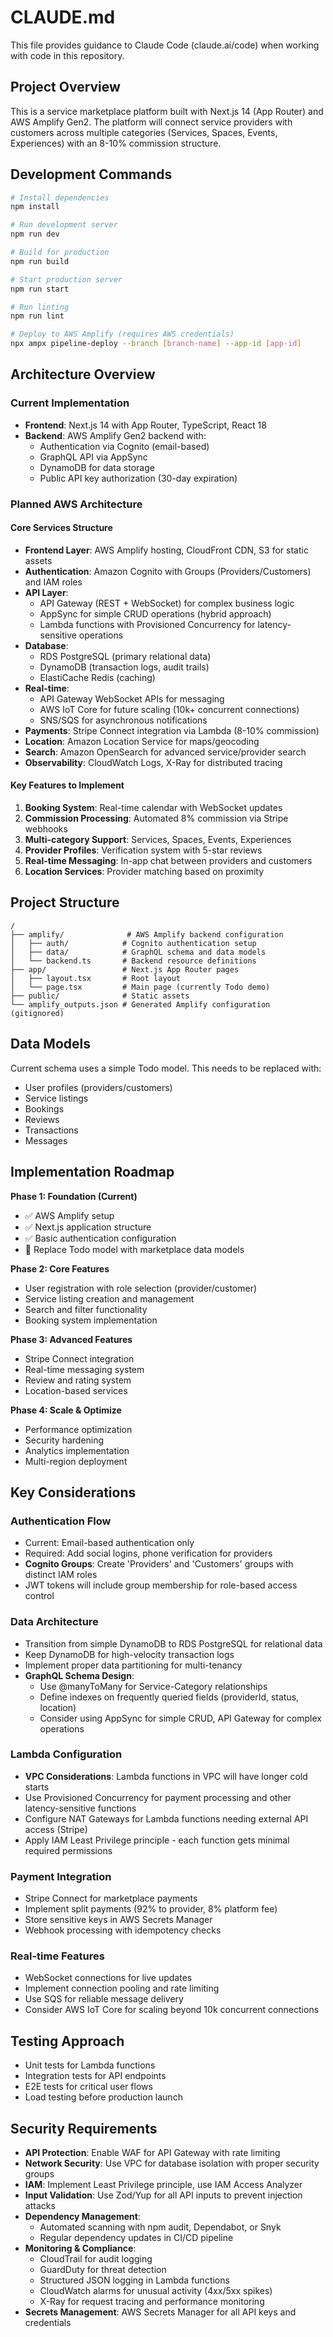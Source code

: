 # CLAUDE.md

This file provides guidance to Claude Code (claude.ai/code) when working with code in this repository.

## Project Overview

This is a service marketplace platform built with Next.js 14 (App Router) and AWS Amplify Gen2. The platform will connect service providers with customers across multiple categories (Services, Spaces, Events, Experiences) with an 8-10% commission structure.

## Development Commands

```bash
# Install dependencies
npm install

# Run development server
npm run dev

# Build for production
npm run build

# Start production server
npm run start

# Run linting
npm run lint

# Deploy to AWS Amplify (requires AWS credentials)
npx ampx pipeline-deploy --branch [branch-name] --app-id [app-id]
```

## Architecture Overview

### Current Implementation
- **Frontend**: Next.js 14 with App Router, TypeScript, React 18
- **Backend**: AWS Amplify Gen2 backend with:
  - Authentication via Cognito (email-based)
  - GraphQL API via AppSync
  - DynamoDB for data storage
  - Public API key authorization (30-day expiration)

### Planned AWS Architecture

#### Core Services Structure
- **Frontend Layer**: AWS Amplify hosting, CloudFront CDN, S3 for static assets
- **Authentication**: Amazon Cognito with Groups (Providers/Customers) and IAM roles
- **API Layer**: 
  - API Gateway (REST + WebSocket) for complex business logic
  - AppSync for simple CRUD operations (hybrid approach)
  - Lambda functions with Provisioned Concurrency for latency-sensitive operations
- **Database**: 
  - RDS PostgreSQL (primary relational data)
  - DynamoDB (transaction logs, audit trails)
  - ElastiCache Redis (caching)
- **Real-time**: 
  - API Gateway WebSocket APIs for messaging
  - AWS IoT Core for future scaling (10k+ concurrent connections)
  - SNS/SQS for asynchronous notifications
- **Payments**: Stripe Connect integration via Lambda (8-10% commission)
- **Location**: Amazon Location Service for maps/geocoding
- **Search**: Amazon OpenSearch for advanced service/provider search
- **Observability**: CloudWatch Logs, X-Ray for distributed tracing

#### Key Features to Implement
1. **Booking System**: Real-time calendar with WebSocket updates
2. **Commission Processing**: Automated 8% commission via Stripe webhooks
3. **Multi-category Support**: Services, Spaces, Events, Experiences
4. **Provider Profiles**: Verification system with 5-star reviews
5. **Real-time Messaging**: In-app chat between providers and customers
6. **Location Services**: Provider matching based on proximity

## Project Structure

```
/
├── amplify/              # AWS Amplify backend configuration
│   ├── auth/            # Cognito authentication setup
│   ├── data/            # GraphQL schema and data models
│   └── backend.ts       # Backend resource definitions
├── app/                 # Next.js App Router pages
│   ├── layout.tsx       # Root layout
│   └── page.tsx         # Main page (currently Todo demo)
├── public/              # Static assets
└── amplify_outputs.json # Generated Amplify configuration (gitignored)
```

## Data Models

Current schema uses a simple Todo model. This needs to be replaced with:
- User profiles (providers/customers)
- Service listings
- Bookings
- Reviews
- Transactions
- Messages

## Implementation Roadmap

**Phase 1: Foundation (Current)**
- ✅ AWS Amplify setup
- ✅ Next.js application structure
- ✅ Basic authentication configuration
- 🔄 Replace Todo model with marketplace data models

**Phase 2: Core Features**
- User registration with role selection (provider/customer)
- Service listing creation and management
- Search and filter functionality
- Booking system implementation

**Phase 3: Advanced Features**
- Stripe Connect integration
- Real-time messaging system
- Review and rating system
- Location-based services

**Phase 4: Scale & Optimize**
- Performance optimization
- Security hardening
- Analytics implementation
- Multi-region deployment

## Key Considerations

### Authentication Flow
- Current: Email-based authentication only
- Required: Add social logins, phone verification for providers
- **Cognito Groups**: Create 'Providers' and 'Customers' groups with distinct IAM roles
- JWT tokens will include group membership for role-based access control

### Data Architecture
- Transition from simple DynamoDB to RDS PostgreSQL for relational data
- Keep DynamoDB for high-velocity transaction logs
- Implement proper data partitioning for multi-tenancy
- **GraphQL Schema Design**:
  - Use @manyToMany for Service-Category relationships
  - Define indexes on frequently queried fields (providerId, status, location)
  - Consider using AppSync for simple CRUD, API Gateway for complex operations

### Lambda Configuration
- **VPC Considerations**: Lambda functions in VPC will have longer cold starts
- Use Provisioned Concurrency for payment processing and other latency-sensitive functions
- Configure NAT Gateways for Lambda functions needing external API access (Stripe)
- Apply IAM Least Privilege principle - each function gets minimal required permissions

### Payment Integration
- Stripe Connect for marketplace payments
- Implement split payments (92% to provider, 8% platform fee)
- Store sensitive keys in AWS Secrets Manager
- Webhook processing with idempotency checks

### Real-time Features
- WebSocket connections for live updates
- Implement connection pooling and rate limiting
- Use SQS for reliable message delivery
- Consider AWS IoT Core for scaling beyond 10k concurrent connections

## Testing Approach
- Unit tests for Lambda functions
- Integration tests for API endpoints
- E2E tests for critical user flows
- Load testing before production launch

## Security Requirements
- **API Protection**: Enable WAF for API Gateway with rate limiting
- **Network Security**: Use VPC for database isolation with proper security groups
- **IAM**: Implement Least Privilege principle, use IAM Access Analyzer
- **Input Validation**: Use Zod/Yup for all API inputs to prevent injection attacks
- **Dependency Management**: 
  - Automated scanning with npm audit, Dependabot, or Snyk
  - Regular dependency updates in CI/CD pipeline
- **Monitoring & Compliance**:
  - CloudTrail for audit logging
  - GuardDuty for threat detection
  - Structured JSON logging in Lambda functions
  - CloudWatch alarms for unusual activity (4xx/5xx spikes)
  - X-Ray for request tracing and performance monitoring
- **Secrets Management**: AWS Secrets Manager for all API keys and credentials